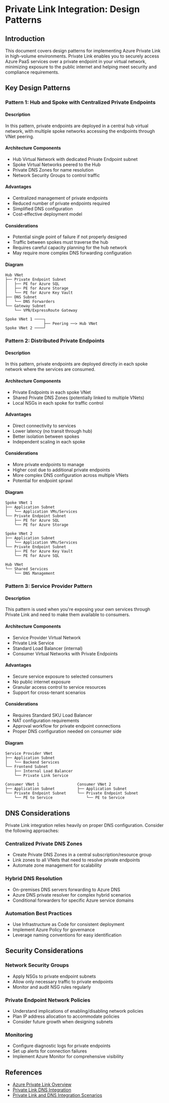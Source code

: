 # Private Link Integration: Design Patterns

## Introduction

This document covers design patterns for implementing Azure Private Link in high-volume environments. Private Link enables you to securely access Azure PaaS services over a private endpoint in your virtual network, minimizing exposure to the public internet and helping meet security and compliance requirements.

## Key Design Patterns

### Pattern 1: Hub and Spoke with Centralized Private Endpoints

#### Description
In this pattern, private endpoints are deployed in a central hub virtual network, with multiple spoke networks accessing the endpoints through VNet peering.

#### Architecture Components
- Hub Virtual Network with dedicated Private Endpoint subnet
- Spoke Virtual Networks peered to the Hub
- Private DNS Zones for name resolution
- Network Security Groups to control traffic

#### Advantages
- Centralized management of private endpoints
- Reduced number of private endpoints required
- Simplified DNS configuration
- Cost-effective deployment model

#### Considerations
- Potential single point of failure if not properly designed
- Traffic between spokes must traverse the hub
- Requires careful capacity planning for the hub network
- May require more complex DNS forwarding configuration

#### Diagram
```
Hub VNet
├── Private Endpoint Subnet
│   ├── PE for Azure SQL
│   ├── PE for Azure Storage
│   └── PE for Azure Key Vault
├── DNS Subnet
│   └── DNS Forwarders
└── Gateway Subnet
    └── VPN/ExpressRoute Gateway

Spoke VNet 1 ────┐
                 ├── Peering ──> Hub VNet
Spoke VNet 2 ────┘
```

### Pattern 2: Distributed Private Endpoints

#### Description
In this pattern, private endpoints are deployed directly in each spoke network where the services are consumed.

#### Architecture Components
- Private Endpoints in each spoke VNet
- Shared Private DNS Zones (potentially linked to multiple VNets)
- Local NSGs in each spoke for traffic control

#### Advantages
- Direct connectivity to services
- Lower latency (no transit through hub)
- Better isolation between spokes
- Independent scaling in each spoke

#### Considerations
- More private endpoints to manage
- Higher cost due to additional private endpoints
- More complex DNS configuration across multiple VNets
- Potential for endpoint sprawl

#### Diagram
```
Spoke VNet 1
├── Application Subnet
│   └── Application VMs/Services
└── Private Endpoint Subnet
    ├── PE for Azure SQL
    └── PE for Azure Storage

Spoke VNet 2
├── Application Subnet
│   └── Application VMs/Services
└── Private Endpoint Subnet
    ├── PE for Azure Key Vault
    └── PE for Azure SQL

Hub VNet
└── Shared Services
    └── DNS Management
```

### Pattern 3: Service Provider Pattern

#### Description
This pattern is used when you're exposing your own services through Private Link and need to make them available to consumers.

#### Architecture Components
- Service Provider Virtual Network
- Private Link Service
- Standard Load Balancer (internal)
- Consumer Virtual Networks with Private Endpoints

#### Advantages
- Secure service exposure to selected consumers
- No public internet exposure
- Granular access control to service resources
- Support for cross-tenant scenarios

#### Considerations
- Requires Standard SKU Load Balancer
- NAT configuration requirements
- Approval workflow for private endpoint connections
- Proper DNS configuration needed on consumer side

#### Diagram
```
Service Provider VNet
├── Application Subnet
│   └── Backend Services
└── Frontend Subnet
    ├── Internal Load Balancer
    └── Private Link Service

Consumer VNet 1                 Consumer VNet 2
├── Application Subnet          ├── Application Subnet
└── Private Endpoint Subnet     └── Private Endpoint Subnet
    └── PE to Service               └── PE to Service
```

## DNS Considerations

Private Link integration relies heavily on proper DNS configuration. Consider the following approaches:

### Centralized Private DNS Zones
- Create Private DNS Zones in a central subscription/resource group
- Link zones to all VNets that need to resolve private endpoints
- Automate zone management for scalability

### Hybrid DNS Resolution
- On-premises DNS servers forwarding to Azure DNS
- Azure DNS private resolver for complex hybrid scenarios
- Conditional forwarders for specific Azure service domains

### Automation Best Practices
- Use Infrastructure as Code for consistent deployment
- Implement Azure Policy for governance
- Leverage naming conventions for easy identification

## Security Considerations

### Network Security Groups
- Apply NSGs to private endpoint subnets
- Allow only necessary traffic to private endpoints
- Monitor and audit NSG rules regularly

### Private Endpoint Network Policies
- Understand implications of enabling/disabling network policies
- Plan IP address allocation to accommodate policies
- Consider future growth when designing subnets

### Monitoring
- Configure diagnostic logs for private endpoints
- Set up alerts for connection failures
- Implement Azure Monitor for comprehensive visibility

## References

- [Azure Private Link Overview](https://learn.microsoft.com/en-us/azure/private-link/private-link-overview)
- [Private Link DNS Integration](https://learn.microsoft.com/en-us/azure/private-link/private-endpoint-dns)
- [Private Link and DNS Integration Scenarios](https://learn.microsoft.com/en-us/azure/cloud-adoption-framework/ready/azure-best-practices/private-link-and-dns-integration-at-scale)
